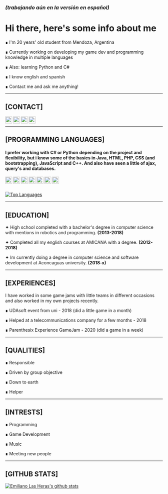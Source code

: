 ### ***(trabajando aún en la versión en español)***

#  Hi there, here's some info about me

∎  I'm 20 years' old student from Mendoza, Argentina

∎  Currently working on developing my game dev and programming knowledge in multiple languages

∎  Also: learning Python and C#

∎  I know english and spanish

∎  Contact me and ask me anything!

___

##  [CONTACT]

<a href = "mailto: emilasheras.uni@gmail.com"><img align="left" alt="emilasheras | Gmail" width="22px" src="https://cdn.jsdelivr.net/npm/simple-icons@3.5.0/icons/gmail.svg" /></a>
[<img align="left" alt="emilasheras | Twitter" width="22px" src="https://cdn.jsdelivr.net/npm/simple-icons@3.5.0/icons/twitter.svg" />][twitter]
[<img align="left" alt="emilasheras | Linked-In" width="22px" src="https://cdn.jsdelivr.net/npm/simple-icons@3.5.0/icons/linkedin.svg" />][linkedin]
[<img align="left" alt="emilasheras | Instagram" width="22px" src="https://cdn.jsdelivr.net/npm/simple-icons@3.5.0/icons/instagram.svg" />][instagram]
</br>

___

##  [PROGRAMMING LANGUAGES]

####  I prefer working with C# or Python depending on the project and flexibility, but i know some of the basics in Java, HTML, PHP, CSS (and bootstrapping), JavaScript and C++. And also have seen a little of ajax, query's and databases.

<img align="left" width="22px" src="https://cdn.jsdelivr.net/npm/simple-icons@3.5.0/icons/csharp.svg" />
<img align="left" width="22px" src="https://cdn.jsdelivr.net/npm/simple-icons@3.5.0/icons/python.svg" />
<img align="left" width="22px" src="https://cdn.jsdelivr.net/npm/simple-icons@3.5.0/icons/html5.svg" />
<img align="left" width="22px" src="https://cdn.jsdelivr.net/npm/simple-icons@3.5.0/icons/php.svg" />
<img align="left" width="22px" src="https://cdn.jsdelivr.net/npm/simple-icons@3.5.0/icons/css3.svg" />
<img align="left" width="22px" src="https://cdn.jsdelivr.net/npm/simple-icons@3.5.0/icons/javascript.svg" />
<img align="left" width="22px" src="https://cdn.jsdelivr.net/npm/simple-icons@3.5.0/icons/cplusplus.svg" />
</br>
</br>


[![Top Languages](https://github-readme-stats.vercel.app/api/top-langs/?username=emilasheras&hide=glsl,hlsl,shaderlab)](https://github.com/emilasheras/github-readme-stats)

___

##  [EDUCATION]

✦  High school completed with a bachelor's degree in computer science with mentions in robotics and programming. **(2013-2018)**

✦  Completed all my english courses at AMICANA with a degree. **(2012-2018)**

✦  Im currently doing a degree in computer science and software development at Aconcaguas university. **(2018-x)**

___

##  [EXPERIENCES]

I have worked in some game jams with little teams in different occasions and also worked in my own projects recently.

∎  UDAsoft event from uni - 2018 (did a little game in a month)

∎  Helped at a telecommunications company for a few months - 2018

∎  Parenthesix Experience GameJam - 2020 (did a game in a week)

___

##  [QUALITIES]

∎  Responsible

∎  Driven by group objective

∎  Down to earth

∎  Helper

___

##  [INTRESTS]

∎  Programming

∎  Game Development

∎  Music

∎  Meeting new people


___

##  [GITHUB STATS]

[![Emiliano Las Heras's github stats](https://github-readme-stats.vercel.app/api?username=emilasheras)](https://github.com/emilasheras/github-readme-stats)


[twitter]: https://twitter.com/lhs_emi
[linkedin]: https://www.linkedin.com/in/emiliano-las-heras-09b13b190/
[instagram]: https://www.instagram.com/emilasheras